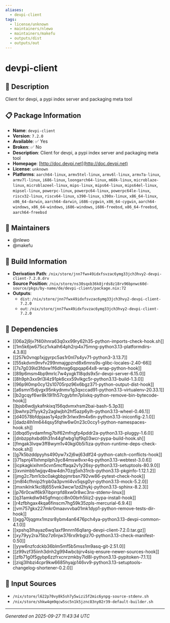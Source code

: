 ```yaml
---
aliases:
  - devpi-client
tags:
  - license/unknown
  - maintainers/nlewo
  - maintainers/makefu
  - outputs/dist
  - outputs/out
---
```


# devpi-client

## 📝 Description

Client for devpi, a pypi index server and packaging meta tool

## 📋 Package Information

- **Name**: `devpi-client`
- **Version**: `7.2.0`
- **Available**: ✅ Yes
- **Broken**: ✅ No
- **Description**: Client for devpi, a pypi index server and packaging meta tool
- **Homepage**: [http://doc.devpi.net](http://doc.devpi.net)
- **License**: `unknown`
- **Platforms**: `aarch64-linux`, `armv5tel-linux`, `armv6l-linux`, `armv7a-linux`, `armv7l-linux`, `i686-linux`, `loongarch64-linux`, `m68k-linux`, `microblaze-linux`, `microblazeel-linux`, `mips-linux`, `mips64-linux`, `mips64el-linux`, `mipsel-linux`, `powerpc-linux`, `powerpc64-linux`, `powerpc64le-linux`, `riscv32-linux`, `riscv64-linux`, `s390-linux`, `s390x-linux`, `x86_64-linux`, `x86_64-darwin`, `aarch64-darwin`, `i686-cygwin`, `x86_64-cygwin`, `aarch64-windows`, `x86_64-windows`, `i686-windows`, `i686-freebsd`, `x86_64-freebsd`, `aarch64-freebsd`
## 👥 Maintainers

- @nlewo
- @makefu


## 🔧 Build Information

- **Derivation Path**: `/nix/store/jnn7fwx49idxfsvzac6ymg33jch3hvy2-devpi-client-7.2.0.drv`
- **Source Position**: `/nix/store/ns30sqxb36k8jrds8z18rv96bpnwc60d-source/pkgs/by-name/de/devpi-client/package.nix:72`
- **Outputs**:
  - `dist`:  `/nix/store/jnn7fwx49idxfsvzac6ymg33jch3hvy2-devpi-client-7.2.0`
  - `out`:  `/nix/store/jnn7fwx49idxfsvzac6ymg33jch3hvy2-devpi-client-7.2.0`

## 🔗 Dependencies

- [[06a2j9jv7f40ihnra63q0xx99ry62h35-python-imports-check-hook.sh]]
- [[1m5k6jw675cz1vkalh64ph2rp4x75mng-python3.13-platformdirs-4.3.8]]
- [[257k0vnqp1xjgyrpc5as1r0nl7s4yv71-python3-3.13.7]]
- [[55skdvm9nvfv299nmajgpznd8x6mns9s-glibc-locales-2.40-66]]
- [[7s7g039id3fdxw1f6dhnxg6qpqap64x8-wrap-python-hook]]
- [[89p6msm4bp9mrlc7w4yxgk118qds9x5r-devpi-server-6.15.0]]
- [[8h9ph3xx9rl3l4z91pk6cxx59vlkgc5r-python3.13-build-1.3.0]]
- [[96p9l0mp0cy12s10705rpz96x6bgz371-python-output-dist-hook]]
- [[a6smn15djvgx95nkydnmv1g3qxccad91-python3.13-virtualenv-20.33.1]]
- [[b2gcqyf6wr8k19l1h57cgybfm7plixkq-python-remove-bin-bytecode-hook]]
- [[bjsb6wdjykafnkixq156qdvmxhsm2bai-bash-5.3p3]]
- [[bwhrp2f1yyk2y2aglwjbh2hf5azp6ylh-python3.13-wheel-0.46.1]]
- [[d40578bfdpjaas1y4pz9r3rlwx9m4x6n-python3.13-iniconfig-2.1.0]]
- [[dadz4lh1m644qsy5fqhw6w0n23c0ccy1-python-namespaces-hook.sh]]
- [[dbqd5yvdamfmg7bif62mfngfp4pddr2a-python3.13-pluggy-1.6.0]]
- [[dnbzpphxbd6h31n44gfwbg1qf9q03wcr-pypa-build-hook.sh]]
- [[fmgak3lvqw3ff8wym1v40kgi0b5i1iza-python-runtime-deps-check-hook.sh]]
- [[g7k5bzddpyyhs490yw7x2j6wj63dlf24-python-catch-conflicts-hook]]
- [[i71spnj41lxhmpilph3yc84msw8vxr4q-python3.13-webtest-3.0.6]]
- [[icpkagkixihm5cvn5mcffaqa2v1y26sy-python3.13-setuptools-80.9.0]]
- [[ixvnimbb1wjjqv4bw4dn70zg5xh31rcb-python3.13-pkginfo-1.12.1.2]]
- [[jmg2c7bm1cbc0akgbbpjmrbsn792vw86-pytest-check-hook]]
- [[m8l4cfhnip2frpb0a3pvml4vx5qsg0yr-python3.13-mock-5.2.0]]
- [[mxniklnk1kcl8j655vnk3wcw1zd2hykj-python3.13-sphinx-8.2.3]]
- [[p76r0cwlf6k97ibprrpfd8xw0r8wc3nx-stdenv-linux]]
- [[q31amkdlw945gfmqcci8n00brh5liiz2-pypa-install-hook]]
- [[r4zfbhgax4kqa6finscm7hg59k35zpls-mercurial-6.9.4]]
- [[vm757gkx227mkr0maavvvba01mk1dyp1-python-remove-tests-dir-hook]]
- [[xgg70jqgmx1mzsr8ybm4an6476pch4ya-python3.13-devpi-common-4.1.0]]
- [[xpshq3lhayaz6wq1axf9nnrn16qllarg-devpi-client-7.2.0.tar.gz]]
- [[xy79yy2ra75bz7z6njw376rx9rbgiz70-python3.13-check-manifest-0.50]]
- [[yyw6nzfcdckb36blm5mf5b5mss1m9asq-git-2.51.0]]
- [[z99vzf35iinh3dnh2g994wbcbjrv4siq-ensure-newer-sources-hook]]
- [[zfb71g0f5gybp6zzfrxcnrzmkby7ld8l-python3.13-pypitoken-7.1.1]]
- [[ziqj3lhbzi4cpr9kw6685hyajp146vv9-python3.13-setuptools-changelog-shortener-0.2.0]]

## 📁 Input Sources

- `/nix/store/l622p70vy8k5sh7y5wizi5f2mic6ynpg-source-stdenv.sh`
- `/nix/store/shkw4qm9qcw5sc5n1k5jznc83ny02r39-default-builder.sh`

---
*Generated on 2025-09-27 11:43:34 UTC*
